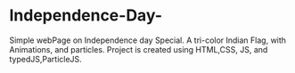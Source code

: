 # Independence-Day-
Simple webPage on Independence day Special. A tri-color Indian Flag, with Animations, and particles.
Project is created using HTML,CSS, JS, and typedJS,ParticleJS.
